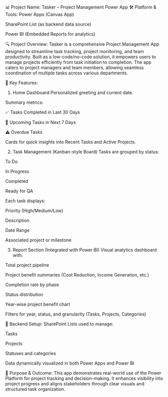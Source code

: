 📊 Project Name: Tasker – Project Management Power App
🛠️ Platform & Tools:
Power Apps (Canvas App)

SharePoint List (as backend data source)

Power BI (Embedded Reports for analytics)

🔍 Project Overview:
Tasker is a comprehensive Project Management App designed to streamline task tracking, project monitoring, and team productivity. Built as a low-code/no-code solution, it empowers users to manage projects efficiently from task initiation to completion. The app caters to project managers and team members, allowing seamless coordination of multiple tasks across various departments.

🚀 Key Features:
1. Home Dashboard
Personalized greeting and current date.

Summary metrics:

✅ Tasks Completed in Last 30 Days

📅 Upcoming Tasks in Next 7 Days

⚠️ Overdue Tasks

Cards for quick insights into Recent Tasks and Active Projects.

2. Task Management (Kanban-style Board)
Tasks are grouped by status:

To Do

In Progress

Completed

Ready for QA

Each task displays:

Priority (High/Medium/Low)

Description

Date Range

Associated project or milestone

3. Report Section (Integrated with Power BI)
Visual analytics dashboard with:

Total project pipeline

Project benefit summaries (Cost Reduction, Income Generation, etc.)

Completion rate by phase

Status distribution

Year-wise project benefit chart

Filters for year, status, and granularity (Tasks, Projects, Categories)

🔧 Backend Setup:
SharePoint Lists used to manage:

Tasks

Projects

Statuses and categories

Data dynamically visualized in both Power Apps and Power BI

🎯 Purpose & Outcome:
This app demonstrates real-world use of the Power Platform for project tracking and decision-making. It enhances visibility into project progress and aligns stakeholders through clear visuals and structured task organization.
